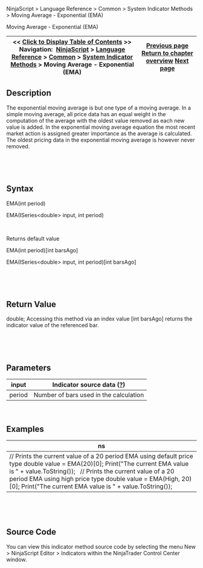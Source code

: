 ﻿


NinjaScript \> Language Reference \> Common \> System Indicator Methods \> Moving Average \- Exponential (EMA)






















Moving Average \- Exponential (EMA)







| \<\< [Click to Display Table of Contents](moving_average_-_exponential_e.md) \>\> **Navigation:**     [NinjaScript](ninjascript.md) \> [Language Reference](language_reference_wip.md) \> [Common](common.md) \> [System Indicator Methods](indicators.md) \> Moving Average \- Exponential (EMA) | [Previous page](moving_average_-_double_expone.md) [Return to chapter overview](indicators.md) [Next page](moving_average_-_hull_hma.md) |
| --- | --- |











## Description


The exponential moving average is but one type of a moving average. In a simple moving average, all price data has an equal weight in the computation of the average with the oldest value removed as each new value is added. In the exponential moving average equation the most recent market action is assigned greater importance as the average is calculated. The oldest pricing data in the exponential moving average is however never removed.


 


 


## Syntax


EMA(int period)  

EMA(ISeries\<double\> input, int period)


 


Returns default value  

EMA(int period)\[int barsAgo]  

EMA(ISeries\<double\> input, int period)\[int barsAgo]


 


 


## Return Value


double; Accessing this method via an index value \[int barsAgo] returns the indicator value of the referenced bar.


 


 


## Parameters




| input | Indicator source data ([?](valid_input_data_for_indicator.md)) |
| --- | --- |
| period | Number of bars used in the calculation |



 


## 


## Examples




| ns |
| --- |
| // Prints the current value of a 20 period EMA using default price type double value \= EMA(20)\[0]; Print("The current EMA value is " \+ value.ToString());   // Prints the current value of a 20 period EMA using high price type double value \= EMA(High, 20)\[0]; Print("The current EMA value is " \+ value.ToString()); |



 


 


## Source Code


You can view this indicator method source code by selecting the menu New \> NinjaScript Editor \> Indicators within the NinjaTrader Control Center window.









